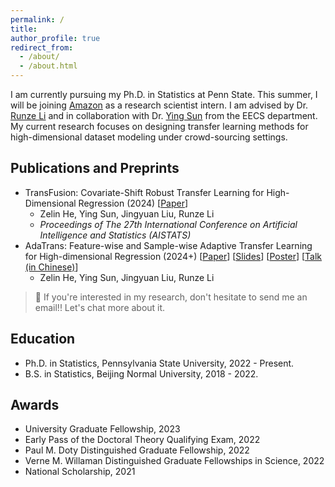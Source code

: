 ```yaml
---
permalink: /
title: 
author_profile: true
redirect_from: 
  - /about/
  - /about.html
---
```


I am currently pursuing my Ph.D. in Statistics at Penn State. This summer, I will be joining [Amazon](https://www.amazon.jobs/content/en/career-programs/student-programs) as a research scientist intern. I am advised by Dr. [Runze Li](https://runzelipsu.github.io/) and in collaboration with Dr. [Ying Sun](https://ysunac.github.io/) from the EECS department. My current research focuses on designing transfer learning methods for high-dimensional dataset modeling under crowd-sourcing settings.

## Publications and Preprints
- TransFusion: Covariate-Shift Robust Transfer Learning for High-Dimensional Regression (2024) [[Paper](https://proceedings.mlr.press/v238/he24a.html)]
  - Zelin He, Ying Sun, Jingyuan Liu, Runze Li
  - *Proceedings of The 27th International Conference on Artificial Intelligence and Statistics (AISTATS)*
- AdaTrans: Feature-wise and Sample-wise Adaptive Transfer Learning for High-dimensional Regression (2024+) [[Paper](https://arxiv.org/abs/2403.13565)] [[Slides](/files/Trans_silides.pdf)] [[Poster](zelinhe.github.io/files/Poster_withcode_AISTAT.pdf)] [[Talk (in Chinese)](https://www.xiong99.com.cn/p/t_pc/course_pc_detail/video/v_65fd4c40e4b0d84d784b4b1d)] 
  - Zelin He, Ying Sun, Jingyuan Liu, Runze Li

>  📧 If you're interested in my research, don't hesitate to send me an email!! Let's chat more about it.

## Education
- Ph.D. in Statistics, Pennsylvania State University, 2022 - Present.
- B.S. in Statistics, Beijing Normal University, 2018 - 2022.

## Awards
- University Graduate Fellowship, 2023
- Early Pass of the Doctoral Theory Qualifying Exam, 2022
- Paul M. Doty Distinguished Graduate Fellowship, 2022
- Verne M. Willaman Distinguished Graduate Fellowships in Science, 2022
- National Scholarship, 2021
